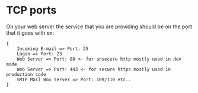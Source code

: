 # TCP ports 

On your web server the service that you are providing should be on the port that it goes with ex:

```
{
    Incoming E-mail => Port: 25
    Login => Port: 23
    Web Server => Port: 80 <- for unsecure http mostly used in dev mode
    Web Server => Port: 443 <- for secure https mostly used in production code
    SMTP Mail Box server => Port: 109/110 etc..
}

```